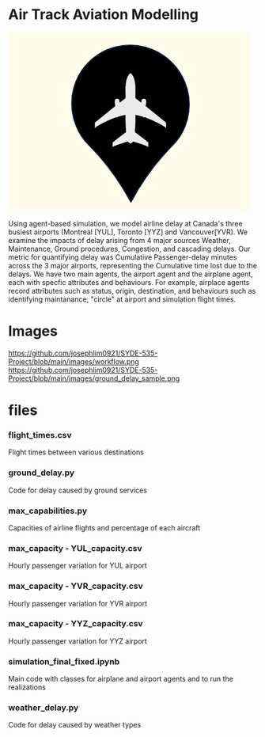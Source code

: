 # Air Track Aviation Modelling

![Logo](https://github.com/josephlim0921/SYDE-535-Project/blob/main/images/logo.png  "Logo")

Using agent-based simulation, we model airline delay at Canada's three busiest airports (Montreal [YUL], Toronto [YYZ] and Vancouver[YVR). We examine the impacts of delay arising from 4 major sources
 Weather, Maintenance, Ground procedures, Congestion, and cascading delays. Our metric for quantifying delay was Cumulative Passenger-delay minutes across the 3 major airports, representing the Cumulative time lost due to the delays. We have two main agents, the airport agent and the airplane agent, each with specfic attributes and behaviours. For example, airplace agents record attributes such as  status, origin, destination, and behaviours such as identifying maintanance, "circle" at airport and simulation flight times. 

# Images

https://github.com/josephlim0921/SYDE-535-Project/blob/main/images/workflow.png
https://github.com/josephlim0921/SYDE-535-Project/blob/main/images/ground_delay_sample.png

# files
### flight_times.csv
Flight times between various destinations

### ground_delay.py
Code for delay caused by ground services

### max_capabilities.py
Capacities of airline flights and percentage of each aircraft

### max_capacity - YUL_capacity.csv
Hourly passenger variation for YUL airport

### max_capacity - YVR_capacity.csv
Hourly passenger variation for YVR airport

### max_capacity - YYZ_capacity.csv
Hourly passenger variation for YYZ airport

### simulation_final_fixed.ipynb
Main code with classes for airplane and airport agents and to run the realizations

### weather_delay.py
Code for delay caused by weather types


